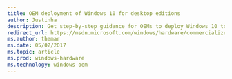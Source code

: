 ```yaml
---
title: OEM deployment of Windows 10 for desktop editions
author: Justinha
description: Get step-by-step guidance for OEMs to deploy Windows 10 to desktop computers, laptops, and 2-in-1s. Find information about how to enable imageless, push-button reset recovery and more.  
redirect_url: https://msdn.microsoft.com/windows/hardware/commercialize/manufacture/desktop/oem-deployment-of-windows-10-for-desktop-editions
ms.author: themar
ms.date: 05/02/2017
ms.topic: article
ms.prod: windows-hardware
ms.technology: windows-oem
---
```

